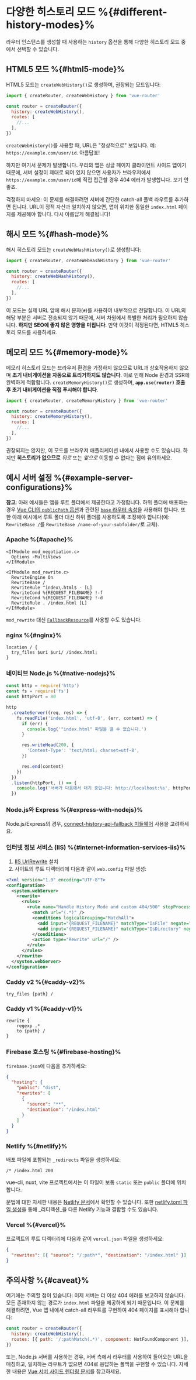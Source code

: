 # 다양한 히스토리 모드 %{#different-history-modes}%

<VueSchoolLink
  href="https://vueschool.io/lessons/history-mode"
  title="Hash 모드와 HTML5 모드의 차이점 알아보기"
/>

라우터 인스턴스를 생성할 때 사용하는 `history` 옵션을 통해 다양한 히스토리 모드 중에서 선택할 수 있습니다.

## HTML5 모드 %{#html5-mode}%

HTML5 모드는 `createWebHistory()`로 생성하며, 권장되는 모드입니다:

```js
import { createRouter, createWebHistory } from 'vue-router'

const router = createRouter({
  history: createWebHistory(),
  routes: [
    //...
  ],
})
```

`createWebHistory()`를 사용할 때, URL은 "정상적으로" 보입니다. 예: `https://example.com/user/id`. 아름답죠!

하지만 여기서 문제가 발생합니다. 우리의 앱은 싱글 페이지 클라이언트 사이드 앱이기 때문에, 서버 설정이 제대로 되어 있지 않으면 사용자가 브라우저에서 `https://example.com/user/id`에 직접 접근할 경우 404 에러가 발생합니다. 보기 안 좋죠.

걱정하지 마세요: 이 문제를 해결하려면 서버에 간단한 catch-all 폴백 라우트를 추가하면 됩니다. URL이 정적 자산과 일치하지 않으면, 앱이 위치한 동일한 `index.html` 페이지를 제공해야 합니다. 다시 아름답게 해결됩니다!

## 해시 모드 %{#hash-mode}%

해시 히스토리 모드는 `createWebHashHistory()`로 생성합니다:

```js
import { createRouter, createWebHashHistory } from 'vue-router'

const router = createRouter({
  history: createWebHashHistory(),
  routes: [
    //...
  ],
})
```

이 모드는 실제 URL 앞에 해시 문자(`#`)를 사용하여 내부적으로 전달합니다. 이 URL의 해당 부분은 서버로 전송되지 않기 때문에, 서버 차원에서 특별한 처리가 필요하지 않습니다. **하지만 SEO에 좋지 않은 영향을 미칩니다**. 만약 이것이 걱정된다면, HTML5 히스토리 모드를 사용하세요.

## 메모리 모드 %{#memory-mode}%

메모리 히스토리 모드는 브라우저 환경을 가정하지 않으므로 URL과 상호작용하지 않으며 **초기 내비게이션을 자동으로 트리거하지도 않습니다**. 이로 인해 Node 환경과 SSR에 완벽하게 적합합니다. `createMemoryHistory()`로 생성하며, **`app.use(router)` 호출 후 초기 내비게이션을 직접 푸시해야 합니다**.

```js
import { createRouter, createMemoryHistory } from 'vue-router'

const router = createRouter({
  history: createMemoryHistory(),
  routes: [
    //...
  ],
})
```

권장되지는 않지만, 이 모드를 브라우저 애플리케이션 내에서 사용할 수도 있습니다. 하지만 **히스토리가 없으므로** _뒤로_ 또는 _앞으로_ 이동할 수 없다는 점에 유의하세요.

## 예시 서버 설정 %{#example-server-configurations}%

**참고**: 아래 예시들은 앱을 루트 폴더에서 제공한다고 가정합니다. 하위 폴더에 배포하는 경우 [Vue CLI의 `publicPath` 옵션](https://cli.vuejs.org/config/#publicpath)과 관련된 [`base` 라우터 속성](https://router.vuejs.org/api/interfaces/Router.html#createWebHistory)을 사용해야 합니다. 또한 아래 예시에서 루트 폴더 대신 하위 폴더를 사용하도록 조정해야 합니다(예: `RewriteBase /`를 `RewriteBase /name-of-your-subfolder/`로 교체).

### Apache %{#apache}%

```
<IfModule mod_negotiation.c>
  Options -MultiViews
</IfModule>

<IfModule mod_rewrite.c>
  RewriteEngine On
  RewriteBase /
  RewriteRule ^index\.html$ - [L]
  RewriteCond %{REQUEST_FILENAME} !-f
  RewriteCond %{REQUEST_FILENAME} !-d
  RewriteRule . /index.html [L]
</IfModule>
```

`mod_rewrite` 대신 [`FallbackResource`](https://httpd.apache.org/docs/2.4/mod/mod_dir.html#fallbackresource)를 사용할 수도 있습니다.

### nginx %{#nginx}%

```nginx
location / {
  try_files $uri $uri/ /index.html;
}
```

### 네이티브 Node.js %{#native-nodejs}%

```js
const http = require('http')
const fs = require('fs')
const httpPort = 80

http
  .createServer((req, res) => {
    fs.readFile('index.html', 'utf-8', (err, content) => {
      if (err) {
        console.log('"index.html" 파일을 열 수 없습니다.')
      }

      res.writeHead(200, {
        'Content-Type': 'text/html; charset=utf-8',
      })

      res.end(content)
    })
  })
  .listen(httpPort, () => {
    console.log('서버가 다음에서 대기 중입니다: http://localhost:%s', httpPort)
  })
```

### Node.js와 Express %{#express-with-nodejs}%

Node.js/Express의 경우, [connect-history-api-fallback 미들웨어](https://github.com/bripkens/connect-history-api-fallback) 사용을 고려하세요.

### 인터넷 정보 서비스 (IIS) %{#internet-information-services-iis}%

1. [IIS UrlRewrite](https://www.iis.net/downloads/microsoft/url-rewrite) 설치
2. 사이트의 루트 디렉터리에 다음과 같이 `web.config` 파일 생성:

```xml
<?xml version="1.0" encoding="UTF-8"?>
<configuration>
  <system.webServer>
    <rewrite>
      <rules>
        <rule name="Handle History Mode and custom 404/500" stopProcessing="true">
          <match url="(.*)" />
          <conditions logicalGrouping="MatchAll">
            <add input="{REQUEST_FILENAME}" matchType="IsFile" negate="true" />
            <add input="{REQUEST_FILENAME}" matchType="IsDirectory" negate="true" />
          </conditions>
          <action type="Rewrite" url="/" />
        </rule>
      </rules>
    </rewrite>
  </system.webServer>
</configuration>
```

### Caddy v2 %{#caddy-v2}%

```
try_files {path} /
```

### Caddy v1 %{#caddy-v1}%

```
rewrite {
    regexp .*
    to {path} /
}
```

### Firebase 호스팅 %{#firebase-hosting}%

`firebase.json`에 다음을 추가하세요:

```json
{
  "hosting": {
    "public": "dist",
    "rewrites": [
      {
        "source": "**",
        "destination": "/index.html"
      }
    ]
  }
}
```

### Netlify %{#netlify}%

배포 파일에 포함되는 `_redirects` 파일을 생성하세요:

```
/* /index.html 200
```

vue-cli, nuxt, vite 프로젝트에서는 이 파일이 보통 `static` 또는 `public` 폴더에 위치합니다.

문법에 대한 자세한 내용은 [Netlify 문서](https://docs.netlify.com/routing/redirects/rewrites-proxies/#history-pushstate-and-single-page-apps)에서 확인할 수 있습니다. 또한 [netlify.toml 파일 생성](https://docs.netlify.com/configure-builds/file-based-configuration/)을 통해 _리디렉션_을 다른 Netlify 기능과 결합할 수도 있습니다.

### Vercel %{#vercel}%

프로젝트의 루트 디렉터리에 다음과 같이 `vercel.json` 파일을 생성하세요:

```json
{
  "rewrites": [{ "source": "/:path*", "destination": "/index.html" }]
}
```

## 주의사항 %{#caveat}%

여기에는 주의할 점이 있습니다: 이제 서버는 더 이상 404 에러를 보고하지 않습니다. 모든 존재하지 않는 경로가 `index.html` 파일을 제공하게 되기 때문입니다. 이 문제를 해결하려면, Vue 앱 내에서 catch-all 라우트를 구현하여 404 페이지를 표시해야 합니다:

```js
const router = createRouter({
  history: createWebHistory(),
  routes: [{ path: '/:pathMatch(.*)', component: NotFoundComponent }],
})
```

또는, Node.js 서버를 사용하는 경우, 서버 측에서 라우터를 사용하여 들어오는 URL을 매칭하고, 일치하는 라우트가 없으면 404로 응답하는 폴백을 구현할 수 있습니다. 자세한 내용은 [Vue 서버 사이드 렌더링 문서](https://vuejs.org/guide/scaling-up/ssr.html)를 참고하세요.